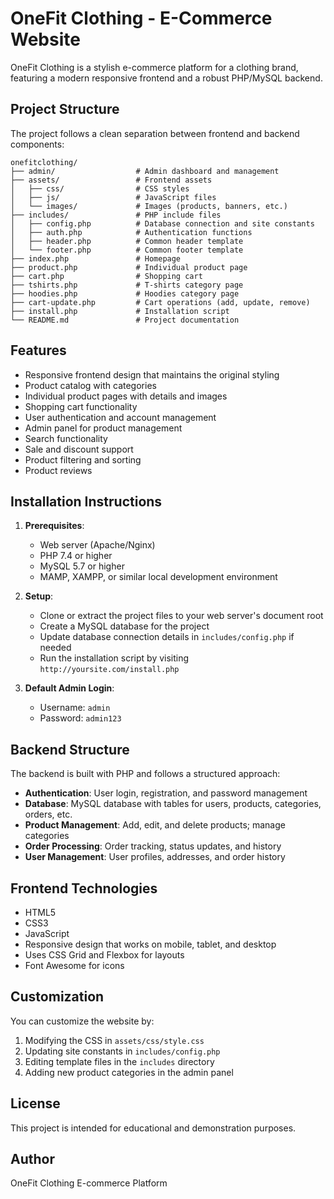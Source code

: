 # OneFit Clothing - E-Commerce Website

OneFit Clothing is a stylish e-commerce platform for a clothing brand, featuring a modern responsive frontend and a robust PHP/MySQL backend.

## Project Structure

The project follows a clean separation between frontend and backend components:

```
onefitclothing/
├── admin/                  # Admin dashboard and management
├── assets/                 # Frontend assets
│   ├── css/                # CSS styles
│   ├── js/                 # JavaScript files
│   └── images/             # Images (products, banners, etc.)
├── includes/               # PHP include files
│   ├── config.php          # Database connection and site constants
│   ├── auth.php            # Authentication functions
│   ├── header.php          # Common header template
│   └── footer.php          # Common footer template
├── index.php               # Homepage
├── product.php             # Individual product page
├── cart.php                # Shopping cart
├── tshirts.php             # T-shirts category page
├── hoodies.php             # Hoodies category page
├── cart-update.php         # Cart operations (add, update, remove)
├── install.php             # Installation script
└── README.md               # Project documentation
```

## Features

- Responsive frontend design that maintains the original styling
- Product catalog with categories
- Individual product pages with details and images
- Shopping cart functionality
- User authentication and account management
- Admin panel for product management
- Search functionality
- Sale and discount support
- Product filtering and sorting
- Product reviews

## Installation Instructions

1. **Prerequisites**:

   - Web server (Apache/Nginx)
   - PHP 7.4 or higher
   - MySQL 5.7 or higher
   - MAMP, XAMPP, or similar local development environment

2. **Setup**:

   - Clone or extract the project files to your web server's document root
   - Create a MySQL database for the project
   - Update database connection details in `includes/config.php` if needed
   - Run the installation script by visiting `http://yoursite.com/install.php`

3. **Default Admin Login**:
   - Username: `admin`
   - Password: `admin123`

## Backend Structure

The backend is built with PHP and follows a structured approach:

- **Authentication**: User login, registration, and password management
- **Database**: MySQL database with tables for users, products, categories, orders, etc.
- **Product Management**: Add, edit, and delete products; manage categories
- **Order Processing**: Order tracking, status updates, and history
- **User Management**: User profiles, addresses, and order history

## Frontend Technologies

- HTML5
- CSS3
- JavaScript
- Responsive design that works on mobile, tablet, and desktop
- Uses CSS Grid and Flexbox for layouts
- Font Awesome for icons

## Customization

You can customize the website by:

1. Modifying the CSS in `assets/css/style.css`
2. Updating site constants in `includes/config.php`
3. Editing template files in the `includes` directory
4. Adding new product categories in the admin panel

## License

This project is intended for educational and demonstration purposes.

## Author

OneFit Clothing E-commerce Platform
